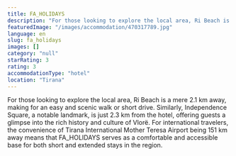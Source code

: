 ```yaml
---
title: FA_HOLIDAYS
description: "For those looking to explore the local area, Ri Beach is a mere 2.1 km away, making for an easy and scenic walk or short drive."
featuredImage: "/images/accommodation/470317789.jpg"
language: en
slug: fa_holidays
images: []
category: "null"
starRating: 3
rating: 3
accommodationType: "hotel"
location: "Tirana"
---
```


For those looking to explore the local area, Ri Beach is a mere 2.1 km away, making for an easy and scenic walk or short drive. Similarly, Independence Square, a notable landmark, is just 2.3 km from the hotel, offering guests a glimpse into the rich history and culture of Vlorë. For international travelers, the convenience of Tirana International Mother Teresa Airport being 151 km away means that FA_HOLIDAYS serves as a comfortable and accessible base for both short and extended stays in the region.

